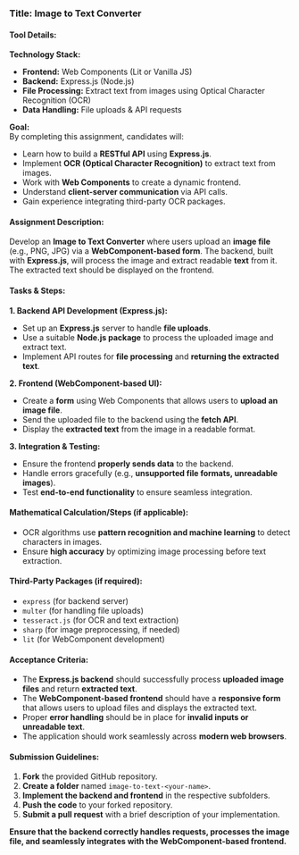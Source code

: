 ### **Title:** Image to Text Converter  

#### **Tool Details:**  
**Technology Stack:**  
- **Frontend:** Web Components (Lit or Vanilla JS)  
- **Backend:** Express.js (Node.js)  
- **File Processing:** Extract text from images using Optical Character Recognition (OCR)  
- **Data Handling:** File uploads & API requests  

**Goal:**  
By completing this assignment, candidates will:  
- Learn how to build a **RESTful API** using **Express.js**.  
- Implement **OCR (Optical Character Recognition)** to extract text from images.  
- Work with **Web Components** to create a dynamic frontend.  
- Understand **client-server communication** via API calls.  
- Gain experience integrating third-party OCR packages.  

#### **Assignment Description:**  
Develop an **Image to Text Converter** where users upload an **image file** (e.g., PNG, JPG) via a **WebComponent-based form**. The backend, built with **Express.js**, will process the image and extract readable **text** from it. The extracted text should be displayed on the frontend.  

#### **Tasks & Steps:**  

**1. Backend API Development (Express.js):**  
- Set up an **Express.js** server to handle **file uploads**.  
- Use a suitable **Node.js package** to process the uploaded image and extract text.  
- Implement API routes for **file processing** and **returning the extracted text**.  

**2. Frontend (WebComponent-based UI):**  
- Create a **form** using Web Components that allows users to **upload an image file**.  
- Send the uploaded file to the backend using the **fetch API**.  
- Display the **extracted text** from the image in a readable format.  

**3. Integration & Testing:**  
- Ensure the frontend **properly sends data** to the backend.  
- Handle errors gracefully (e.g., **unsupported file formats, unreadable images**).  
- Test **end-to-end functionality** to ensure seamless integration.  

#### **Mathematical Calculation/Steps (if applicable):**  
- OCR algorithms use **pattern recognition and machine learning** to detect characters in images.  
- Ensure **high accuracy** by optimizing image processing before text extraction.  

#### **Third-Party Packages (if required):**  
- `express` (for backend server)  
- `multer` (for handling file uploads)  
- `tesseract.js` (for OCR and text extraction)  
- `sharp` (for image preprocessing, if needed)  
- `lit` (for WebComponent development)  

#### **Acceptance Criteria:**  
- The **Express.js backend** should successfully process **uploaded image files** and return **extracted text**.  
- The **WebComponent-based frontend** should have a **responsive form** that allows users to upload files and displays the extracted text.  
- Proper **error handling** should be in place for **invalid inputs or unreadable text**.  
- The application should work seamlessly across **modern web browsers**.  

#### **Submission Guidelines:**  
1. **Fork** the provided GitHub repository.  
2. **Create a folder** named `image-to-text-<your-name>`.  
3. **Implement the backend and frontend** in the respective subfolders.  
4. **Push the code** to your forked repository.  
5. **Submit a pull request** with a brief description of your implementation.  

**Ensure that the backend correctly handles requests, processes the image file, and seamlessly integrates with the WebComponent-based frontend.**  

